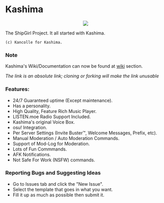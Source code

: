 
# Kashima
<p align="center">
  <img src="https://vignette.wikia.nocookie.net/kancolle/images/a/a2/Kashima_Shopping_Full.png/revision/latest?cb=20170929103638">
</p>
The ShipGirl Project. It all started with Kashima.

``(c) Kancolle for Kashima.``

### Note
Kashima's Wiki/Documentation can now be found at [wiki](https://github.com/Deivu/Kashima/wiki) section. 

*The link is an absolute link; cloning or forking will make the link unusable*
### Features:
* 24/7 Guaranteed uptime (Except maintenance).
* Has a personality. 
* High Quality, Feature Rich Music Player.
* LISTEN.moe Radio Support Included.
* Kashima's original Voice Box.
* osu! Integration.
* Per Server Settings (Invite Buster™, Welcome Messages, Prefix, etc).
* Manual Moderation / Auto Moderation Commands.
* Support of Mod-Log for Moderation.
* Lots of Fun Commmands.
* AFK Notifications.
* Not Safe For Work (NSFW) commands.

### Reporting Bugs and Suggesting Ideas
* Go to Issues tab and click the "New Issue".
* Select the template that goes in what you want.
* Fill it up as much as possible then submit it.
